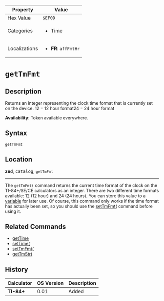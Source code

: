 | Property      | Value |
|---------------|-------|
| Hex Value     | `$EF0D`|
| Categories    | <ul><li>[Time](<../categories/Time.md>)</li></ul> |
| Localizations | <ul><li><b>FR</b>: `affFmtHr`</li></ul> |

# `getTmFmt`

## Description
Returns an integer representing the clock time format that is currently set on the device.
12 = 12 hour format24 = 24 hour format


<b>Availability</b>: Token available everywhere.

## Syntax
`getTmFmt`

## Location
<tt><kbd><b>2nd</b></kbd></tt>, <kbd>catalog</kbd>, `getTmFmt`
<hr>

The `getTmFmt(` command returns the current time format of the clock on the TI-84+/SE/CE calculators as an integer. There are two different time formats available: 12 (12 hour) and 24 (24 hours). You can store this value to a [variable](/variables) for later use. Of course, this command only works if the time format has actually been set, so you should use the [setTmFmt(](/settmfmt) command before using it.

## Related Commands

*   [getTime](/gettime)
*   [setTime(](/settime)
*   [setTmFmt(](/settmfmt)
*   [getTmStr(](/gettmstr)

## History
| Calculator | OS Version | Description |
|------------|------------|-------------|
| <b>TI-84+</b> | 0.01 | Added |


